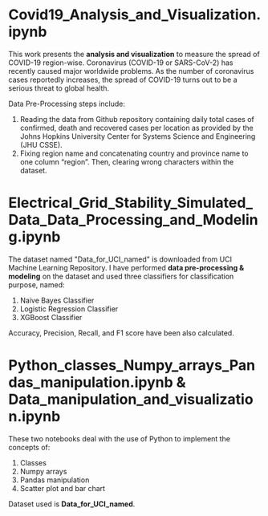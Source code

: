 <h1>Covid19_Analysis_and_Visualization.ipynb</h1>

This work presents the **analysis and visualization** to measure the spread of COVID-19 region-wise. Coronavirus (COVID-19 or SARS-CoV-2) has recently caused major worldwide problems. As the number of coronavirus cases reportedly increases, the spread of COVID-19 turns out to be a serious threat to global health.

Data Pre-Processing steps include:

1. Reading the data from Github repository containing daily total cases of confirmed, death and recovered cases per location as provided by the Johns Hopkins University Center for Systems Science and Engineering (JHU CSSE).
2. Fixing region name and concatenating country and province name to one column “region”. Then, clearing wrong characters within the dataset.

<h1>Electrical_Grid_Stability_Simulated_Data_Data_Processing_and_Modeling.ipynb</h1>

The dataset named "Data_for_UCI_named" is downloaded from UCI Machine Learning Repository. I have performed **data pre-processing & modeling** on the dataset and used three classifiers for classification purpose, named:

1. Naive Bayes Classifier
2. Logistic Regression Classifier
3. XGBoost Classifier

Accuracy, Precision, Recall, and F1 score have been also calculated.

<h1>Python_classes_Numpy_arrays_Pandas_manipulation.ipynb & Data_manipulation_and_visualization.ipynb</h1>
These two notebooks deal with the use of Python to implement the concepts of:

1. Classes
2. Numpy arrays
3. Pandas manipulation
4. Scatter plot and bar chart

Dataset used is **Data_for_UCI_named**.
